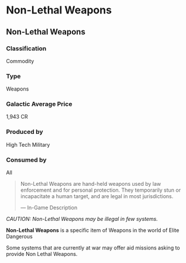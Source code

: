 # Non-Lethal Weapons
## Non-Lethal Weapons

### Classification

Commodity

### Type

Weapons

### Galactic Average Price

1,943 CR

### Produced by

High Tech
Military

### Consumed by

All

> 
> 
> Non-Lethal Weapons are hand-held weapons used by law enforcement and for personal protection. They temporarily stun or incapacitate a human target, and are legal in most jurisdictions.
> 
> 
> — In-Game Description
> 

*CAUTION: Non-Lethal Weapons may be illegal in few systems.*

**Non-Lethal Weapons** is a specific item of Weapons in the world of Elite Dangerous

Some systems that are currently at war may offer aid missions asking to provide Non Lethal Weapons.